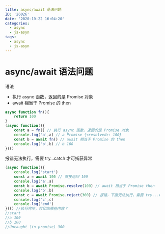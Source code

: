 ```yaml
---
title: async/await 语法问题
ID: '26026'
date: '2020-10-22 16:04:20'
categories:
  - async
  - js-asyn
tags:
  - async
  - js-asyn
---
```


# async/await 语法问题

语法

- 执行 async 函数，返回的是 Promise 对象
- await 相当于 Promise 的 then

``` js 
async function fn(){
    return 100
}
(async function(){
    const a = fn() // 执行 async 函数，返回的是 Promise 对象
    console.log('a',a) // a Promise {<resolved>: 100}
    const b = await fn() // await 相当于 Promise 的 then
    console.log('b',b) // b 100
})()
```

报错无法执行，需要 try…catch 才可捕获异常

``` js 
(async function(){
    console.log('start')
    const a = await 100 // 直接返回 100
    console.log('a',a)
    const b = await Promise.resolve(100) // await 相当于 Promise then
    console.log('b',b)
    const c = await Promise.reject(300) // 报错，下面无法执行，需要 try...catch
    console.log('c',c)
    console.log('end')
})() //执行完毕，打印出哪些内容？
//start
//a 100
//b 100
//Uncaught (in promise) 300
```
 
 
 
 
 
 
 
 
 
 
 
 
 
 
 
 
 
 
 
 
 
